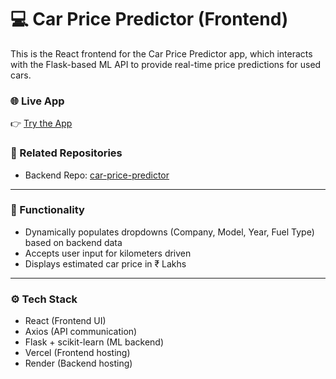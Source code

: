 # 💻 Car Price Predictor (Frontend)

This is the React frontend for the Car Price Predictor app, which interacts with the Flask-based ML API to provide real-time price predictions for used cars.

### 🌐 Live App
👉 [Try the App](https://car-price-predictor-frontend-two.vercel.app/)

### 🔗 Related Repositories
- Backend Repo: [car-price-predictor](https://github.com/akshatbuliwal/car-price-predictor)

---

### 🧠 Functionality
- Dynamically populates dropdowns (Company, Model, Year, Fuel Type) based on backend data
- Accepts user input for kilometers driven
- Displays estimated car price in ₹ Lakhs

---

### ⚙️ Tech Stack
- React (Frontend UI)
- Axios (API communication)
- Flask + scikit-learn (ML backend)
- Vercel (Frontend hosting)
- Render (Backend hosting)
